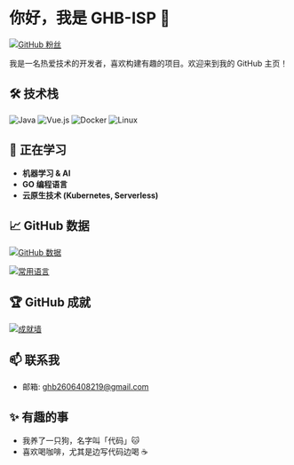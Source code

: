 # 你好，我是 GHB-ISP 👋 

[![GitHub 粉丝](https://img.shields.io/github/followers/GHB-ISP?label=关注&style=social)](https://github.com/GHB-ISP)  

我是一名热爱技术的开发者，喜欢构建有趣的项目。欢迎来到我的 GitHub 主页！

## 🛠️ 技术栈

![Java](https://img.shields.io/badge/-Java-007396?style=flat-square&logo=java&logoColor=white)
![Vue.js](https://img.shields.io/badge/-Vue.js-4FC08D?style=flat-square&logo=vue.js&logoColor=white)
![Docker](https://img.shields.io/badge/-Docker-2496ED?style=flat-square&logo=docker&logoColor=white)
![Linux](https://img.shields.io/badge/-Linux-FCC624?style=flat-square&logo=linux&logoColor=black)

## 🌱 正在学习

- **机器学习 & AI**
- **GO 编程语言**
- **云原生技术 (Kubernetes, Serverless)**

## 📈 GitHub 数据

[![GitHub 数据](https://github-readme-stats.vercel.app/api?username=GHB-ISP&show_icons=true&theme=radical&locale=cn)](https://github.com/GHB-ISP)

[![常用语言](https://github-readme-stats.vercel.app/api/top-langs/?username=GHB-ISP&layout=compact&theme=radical&locale=cn)](https://github.com/GHB-ISP)

## 🏆 GitHub 成就

[![成就墙](https://github-profile-trophy.vercel.app/?username=GHB-ISP&theme=onedark&row=2&column=3)](https://github.com/GHB-ISP)

## 📫 联系我

- 邮箱: [ghb2606408219@gmail.com](mailto:ghb2606408219@gmail.com)

## ✨ 有趣的事

- 我养了一只狗，名字叫「代码」🐱
- 喜欢喝咖啡，尤其是边写代码边喝 ☕
